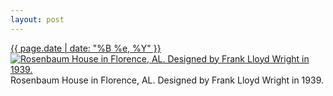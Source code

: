 ```yaml
---
layout: post
---
```


<p>
  <time><a href="/361">{{ page.date | date: "%B %e, %Y" }}</a></time>
  <a href="/361"><img src="{{ site.assets_url }}/361-640.jpg" srcset="{{ site.assets_url }}/361-1280.jpg 1280w, {{ site.assets_url }}/361-960.jpg 960w, {{ site.assets_url }}/361-640.jpg 640w, {{ site.assets_url }}/361-320.jpg 320w" sizes="(min-width: 700px) 50vw, calc(100vw - 2rem)" alt="Rosenbaum House in Florence, AL. Designed by Frank Lloyd Wright in 1939." /></a>
  <span>Rosenbaum House in Florence, AL. Designed by Frank Lloyd Wright in 1939.</span>
</p>
